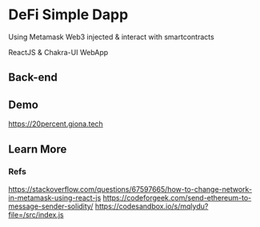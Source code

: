 # DeFi Simple Dapp

Using Metamask Web3 injected & interact with smartcontracts

ReactJS & Chakra-UI WebApp

## Back-end

## Demo

https://20percent.giona.tech

## Learn More

### Refs

https://stackoverflow.com/questions/67597665/how-to-change-network-in-metamask-using-react-js
https://codeforgeek.com/send-ethereum-to-message-sender-solidity/
https://codesandbox.io/s/mqlydu?file=/src/index.js
